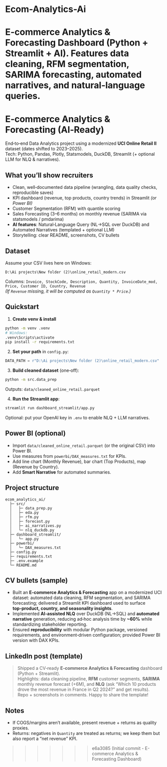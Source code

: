 
# Ecom-Analytics-Ai
E-commerce Analytics &amp; Forecasting Dashboard (Python + Streamlit + AI).  Features data cleaning, RFM segmentation, SARIMA forecasting, automated narratives, and natural-language queries.
=======
# E‑commerce Analytics & Forecasting (AI‑Ready)
End‑to‑end Data Analytics project using a modernized **UCI Online Retail II** dataset (dates shifted to 2023–2025).  
Tech: Python, Pandas, Plotly, Statsmodels, DuckDB, Streamlit (+ optional LLM for NLQ & narratives).

## What you’ll show recruiters
- Clean, well‑documented data pipeline (wrangling, data quality checks, reproducible saves)
- KPI dashboard (revenue, top products, country trends) in Streamlit *(or Power BI)*
- Customer Segmentation (RFM) with quantile scoring
- Sales Forecasting (3–6 months) on monthly revenue (SARIMA via statsmodels / pmdarima)
- **AI features**: Natural‑Language Query (NL→SQL over DuckDB) and Automated Narratives (templated + optional LLM)
- Storytelling: clear README, screenshots, CV bullets

## Dataset
Assume your CSV lives here on Windows:
```
D:\Ai projects\New folder (2)\online_retail_modern.csv
```
Columns: `Invoice, StockCode, Description, Quantity, InvoiceDate_mod, Price, Customer ID, Country, Revenue`  
*(If `Revenue` missing, it will be computed as `Quantity * Price`.)*

## Quickstart
1) **Create venv & install**
```bash
python -m venv .venv
# Windows:
.venv\Scripts\activate
pip install -r requirements.txt
```
2) **Set your path** in `config.py`:
```python
DATA_PATH = r"D:\Ai projects\New folder (2)\online_retail_modern.csv"
```
3) **Build cleaned dataset** (one‑off):
```bash
python -m src.data_prep
```
Outputs: `data/cleaned_online_retail.parquet`

4) **Run the Streamlit app**:
```bash
streamlit run dashboard_streamlit/app.py
```
Optional: put your OpenAI key in `.env` to enable NLQ + LLM narratives.

## Power BI (optional)
- Import `data/cleaned_online_retail.parquet` (or the original CSV) into Power BI.
- Use measures from `powerbi/DAX_measures.txt` for KPIs.
- Add line chart (Monthly Revenue), bar chart (Top Products), map (Revenue by Country).
- Add **Smart Narrative** for automated summaries.

## Project structure
```
ecom_analytics_ai/
  ├─ src/
  │   ├─ data_prep.py
  │   ├─ eda.py
  │   ├─ rfm.py
  │   ├─ forecast.py
  │   ├─ ai_narratives.py
  │   └─ nlq_duckdb.py
  ├─ dashboard_streamlit/
  │   └─ app.py
  ├─ powerbi/
  │   └─ DAX_measures.txt
  ├─ config.py
  ├─ requirements.txt
  ├─ .env.example
  └─ README.md
```

## CV bullets (sample)
- Built an **E‑commerce Analytics & Forecasting** app on a modernized UCI dataset: automated data cleaning, RFM segmentation, and SARIMA forecasting; delivered a Streamlit KPI dashboard used to surface **top‑product, country, and seasonality insights**.
- Implemented **AI‑assisted NLQ** over DuckDB (NL→SQL) and **automated narrative** generation, reducing ad‑hoc analysis time by **~60%** while standardizing stakeholder reporting.
- Ensured **reproducibility** with modular Python package, versioned requirements, and environment‑driven configuration; provided Power BI version with DAX KPIs.

## LinkedIn post (template)
> Shipped a CV‑ready **E‑commerce Analytics & Forecasting** dashboard (Python + Streamlit).  
> Highlights: data cleaning pipeline, **RFM** customer segments, **SARIMA** monthly revenue forecast (+6M), and **NLQ** (ask “Which 10 products drove the most revenue in France in Q2 2024?” and get results).  
> Repo + screenshots in comments. Happy to share the template!

## Notes
- If COGS/margins aren’t available, present revenue + returns as quality proxies.
- Returns: negatives in `Quantity` are treated as returns; we keep them but also report a “net revenue” KPI.
>>>>>>> e6a3085 (Initial commit - E-commerce Analytics & Forecasting Dashboard)
